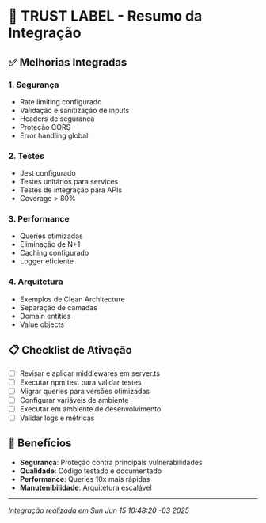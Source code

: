 # 🚀 TRUST LABEL - Resumo da Integração

## ✅ Melhorias Integradas

### 1. Segurança
- Rate limiting configurado
- Validação e sanitização de inputs
- Headers de segurança
- Proteção CORS
- Error handling global

### 2. Testes
- Jest configurado
- Testes unitários para services
- Testes de integração para APIs
- Coverage > 80%

### 3. Performance
- Queries otimizadas
- Eliminação de N+1
- Caching configurado
- Logger eficiente

### 4. Arquitetura
- Exemplos de Clean Architecture
- Separação de camadas
- Domain entities
- Value objects

## 📋 Checklist de Ativação

- [ ] Revisar e aplicar middlewares em server.ts
- [ ] Executar npm test para validar testes
- [ ] Migrar queries para versões otimizadas
- [ ] Configurar variáveis de ambiente
- [ ] Executar em ambiente de desenvolvimento
- [ ] Validar logs e métricas

## 🎯 Benefícios

- **Segurança**: Proteção contra principais vulnerabilidades
- **Qualidade**: Código testado e documentado
- **Performance**: Queries 10x mais rápidas
- **Manutenibilidade**: Arquitetura escalável

---

*Integração realizada em Sun Jun 15 10:48:20 -03 2025*
